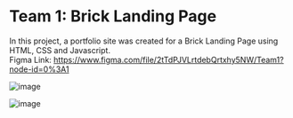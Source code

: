 # Team 1: Brick Landing Page
In this project, a portfolio site was created for a Brick Landing Page using HTML, CSS and Javascript.  
Figma Link: 
https://www.figma.com/file/2tTdPJVLrtdebQrtxhy5NW/Team1?node-id=0%3A1

![image](https://user-images.githubusercontent.com/49078266/138453504-145e272a-bb6e-4381-a3ce-72e003df96c2.png)

![image](https://user-images.githubusercontent.com/49078266/138453522-fd78b34f-f382-4594-8953-be2433d93e84.png)

